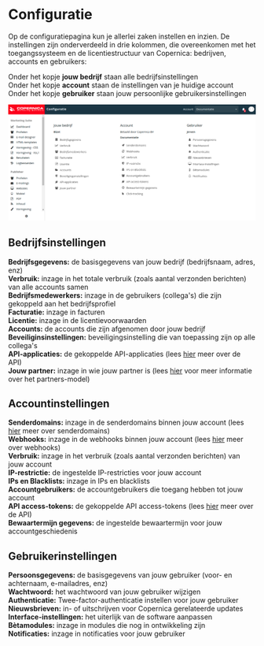 # Configuratie
Op de configuratiepagina kun je allerlei zaken instellen en inzien. De instellingen zijn onderverdeeld in drie kolommen, die overeenkomen met het toegangssysteem en de licentiestructuur van Copernica: bedrijven, accounts en gebruikers:

Onder het kopje **jouw bedrijf** staan alle bedrijfsinstellingen  
Onder het kopje **account** staan de instellingen van je huidige account  
Onder het kopje **gebruiker** staan jouw persoonlijke gebruikersinstellingen  

![Copernica-configuratie](../images/nl/copernicaconfiguratie.png)

## Bedrijfsinstellingen  
**Bedrijfsgegevens:** de basisgegevens van jouw bedrijf (bedrijfsnaam, adres, enz)  
**Verbruik:** inzage in het totale verbruik (zoals aantal verzonden berichten) van alle accounts samen  
**Bedrijfsmedewerkers:** inzage in de gebruikers (collega's) die zijn gekoppeld aan het bedrijfsprofiel  
**Facturatie:** inzage in facturen  
**Licentie:** inzage in de licentievoorwaarden  
**Accounts:** de accounts die zijn afgenomen door jouw bedrijf  
**Beveiliginsinstellingen:** beveiligingsinstelling die van toepassing zijn op alle collega's  
**API-applicaties:** de gekoppelde API-applicaties (lees [hier](./apis) meer over de API)  
**Jouw partner:** inzage in wie jouw partner is (lees [hier](https://www.copernica.com/nl/support/partners) voor meer informatie over het partners-model)  

## Accountinstellingen
**Senderdomains:** inzage in de senderdomains binnen jouw account (lees [hier](./sender-domains) meer over senderdomains)  
**Webhooks:** inzage in de webhooks binnen jouw account (lees [hier](./webhooks) meer over webhooks)  
**Verbruik:** inzage in het verbruik (zoals aantal verzonden berichten) van jouw account  
**IP-restrictie:** de ingestelde IP-restricties voor jouw account  
**IPs en Blacklists:** inzage in IPs en blacklists  
**Accountgebruikers:** de accountgebruikers die toegang hebben tot jouw account  
**API access-tokens:** de gekoppelde API access-tokens (lees [hier](./apis) meer over de API)  
**Bewaartermijn gegevens:** de ingestelde bewaartermijn voor jouw accountgeschiedenis  

## Gebruikerinstellingen  
**Persoonsgegevens:** de basisgegevens van jouw gebruiker (voor- en achternaam, e-mailadres, enz)  
**Wachtwoord:** het wachtwoord van jouw gebruiker wijzigen  
**Authenticatie:** Twee-factor-authenticatie instellen voor jouw gebruiker  
**Nieuwsbrieven:** in- of uitschrijven voor Copernica gerelateerde updates  
**Interface-instellingen:** het uiterlijk van de software aanpassen  
**Bètamodules:** inzage in modules die nog in ontwikkeling zijn   
**Notificaties:** inzage in notificaties voor jouw gebruiker  
